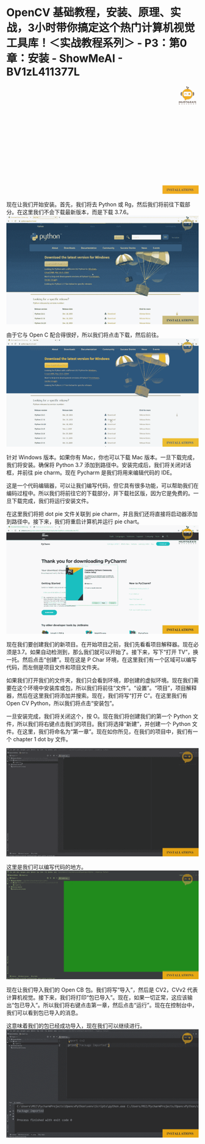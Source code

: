 # OpenCV 基础教程，安装、原理、实战，3小时带你搞定这个热门计算机视觉工具库！＜实战教程系列＞ - P3：第0章：安装 - ShowMeAI - BV1zL411377L

![](img/3e015471205daf99a2282111f47514a3_0.png)

现在让我们开始安装。首先，我们将去 Python 或 Rg，然后我们将前往下载部分。在这里我们不会下载最新版本，而是下载 3.7.6。![](img/3e015471205daf99a2282111f47514a3_2.png)

由于它与 Open C 配合得很好，所以我们将点击下载，然后前往。![](img/3e015471205daf99a2282111f47514a3_4.png)

针对 Windows 版本。如果你有 Mac，你也可以下载 Mac 版本。一旦下载完成，我们将安装。确保将 Python 3.7 添加到路径中。安装完成后，我们将关闭对话框，并前往 pie charm。现在 Pycharm 是我们将用来编辑代码的 IDE。

这是一个代码编辑器，可以让我们编写代码，但它具有很多功能，可以帮助我们在编码过程中。所以我们将前往它的下载部分，并下载社区版，因为它是免费的。一旦下载完成，我们将运行安装文件。

在这里我们将把 dot pie 文件关联到 pie charm，并且我们还将直接将启动器添加到路径中。接下来，我们将重启计算机并运行 pie chart。![](img/3e015471205daf99a2282111f47514a3_6.png)

现在我们要创建我们的新项目。在开始项目之前，我们先看看项目解释器。现在必须是3.7。如果自动检测到，那么我们就可以开始了。接下来，写下“打开 TV”，换一托。然后点击“创建”。现在这是 P Char 环境，在这里我们有一个区域可以编写代码，而左侧是项目文件和项目文件夹。

如果我们打开我们的文件夹，我们只会看到环境，即创建的虚拟环境。现在我们需要在这个环境中安装库或包，所以我们将前往“文件”。“设置”。“项目”，项目解释器，然后在这里我们将添加并搜索。现在，我们将写“打开 C”。在这里我们有 Open CV Python，所以我们将点击“安装包”。

一旦安装完成，我们将关闭这个，按 O。现在我们将创建我们的第一个 Python 文件，所以我们将右键点击我们的项目。我们将选择“新建”，并创建一个 Python 文件。在这里，我们将命名为“第一章”。现在如你所见，在我们的项目中，我们有一个 chapter 1 dot by 文件。

![](img/3e015471205daf99a2282111f47514a3_8.png)

这里是我们可以编写代码的地方。![](img/3e015471205daf99a2282111f47514a3_10.png)

现在让我们导入我们的 Open CB 包。我们将写“导入”，然后是 CV2，CVv2 代表计算机视觉。接下来，我们将打印“包已导入”。现在，如果一切正常，这应该输出“包已导入”。所以我们将右键点击第一章，然后点击“运行”。现在在控制台中，我们可以看到包已导入的消息。

这意味着我们的包已经成功导入，现在我们可以继续进行。![](img/3e015471205daf99a2282111f47514a3_12.png)
